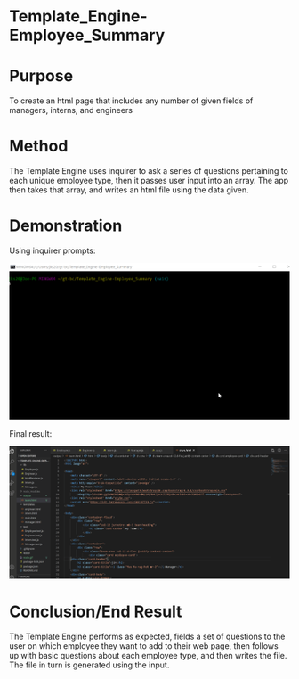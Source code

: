 # Template_Engine-Employee_Summary

# Purpose

To create an html page that includes any number of given fields of managers, interns, and engineers

# Method

The Template Engine uses inquirer to ask a series of questions pertaining to each unique employee type, then it passes user input into an array. The app then takes that array, and writes an html file using the data given. 

# Demonstration

Using inquirer prompts:

![Inquirer prompts](node.gif)

Final result:

![Final Result](finalresult.gif)

# Conclusion/End Result

The Template Engine performs as expected, fields a set of questions to the user on which employee they want to add to their web page, then follows up with basic questions about each employee type, and then writes the file. The file in turn is generated using the input.

